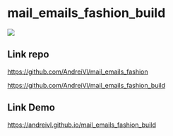 # mail_emails_fashion_build

![](https://andreivl.github.io/mail_emails_fashion_build/images/preview-img-mail-emails-fashion.jpg)

## Link repo
https://github.com/AndreiVl/mail_emails_fashion

https://github.com/AndreiVl/mail_emails_fashion_build

## Link Demo
https://andreivl.github.io/mail_emails_fashion_build